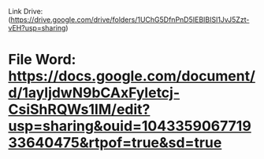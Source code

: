 Link Drive: (https://drive.google.com/drive/folders/1UChG5DfnPnD5IEBIBISl1JvJ5Zzt-vEH?usp=sharing)
# File Word: https://docs.google.com/document/d/1ayljdwN9bCAxFyletcj-CsiShRQWs1IM/edit?usp=sharing&ouid=104335906771933640475&rtpof=true&sd=true
